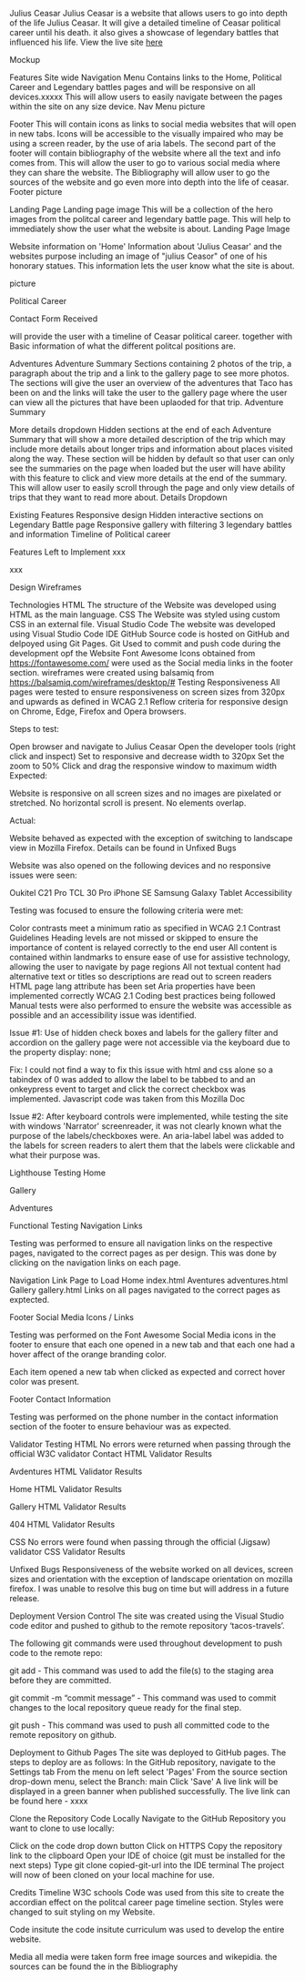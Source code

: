 Julius Ceasar
Julius Ceasar is a website that allows users to go into depth of the life Julius Ceasar. It will give a detailed timeline of Ceasar political career until his death. it also gives a showcase of legendary battles that influenced his life. View the live site <a href="">here</a>

Mockup

Features
Site wide
Navigation Menu
Contains links to the Home, Political Career and Legendary battles pages and will be responsive on all devices.xxxxx
This will allow users to easily navigate between the pages within the site on any size device.
Nav Menu picture

Footer
This will contain icons as links to social media websites that will open in new tabs. Icons will be accessible to the visually impaired who may be using a screen reader, by the use of aria labels. The second part of the footer will contain bibliography of the website where all the text and info comes from. 
This will allow the user to go to various social media where they can share the website. 
The Bibliography will allow user to go the sources of the website and go even more into depth into the life of ceasar.
Footer picture

Landing Page
Landing page image
This will be a collection of the hero images from the politcal career and legendary battle page. 
This will help to immediately show the user what the website is about.
Landing Page Image

Website information on 'Home'
Information about 'Julius Ceasar' and the websites purpose including an image of "julius Ceasor" of one of his honorary statues.
This information lets the user know what the site is about.

picture

Political Career 


Contact Form Received

will provide the user with a timeline of Ceasar political career. together with Basic information of what the different politcal positions are.



Adventures
Adventure Summary
Sections containing 2 photos of the trip, a paragraph about the trip and a link to the gallery page to see more photos.
The sections will give the user an overview of the adventures that Taco has been on and the links will take the user to the gallery page where the user can view all the pictures that have been uplaoded for that trip.
Adventure Summary

More details dropdown
Hidden sections at the end of each Adventure Summary that will show a more detailed description of the trip which may include more details about longer trips and information about places visited along the way.
These section will be hidden by default so that user can only see the summaries on the page when loaded but the user will have ability with this feature to click and view more details at the end of the summary. This will allow user to easily scroll through the page and only view details of trips that they want to read more about.
Details Dropdown

Existing Features
Responsive design
Hidden interactive sections on Legendary Battle page
Responsive gallery with filtering
3 legendary battles and information
Timeline of Political career

Features Left to Implement
xxx

xxx

Design
Wireframes



Technologies
HTML
The structure of the Website was developed using HTML as the main language.
CSS
The Website was styled using custom CSS in an external file.
Visual Studio Code
The website was developed using Visual Studio Code IDE
GitHub
Source code is hosted on GitHub and delpoyed using Git Pages.
Git
Used to commit and push code during the development opf the Website
Font Awesome
Icons obtained from https://fontawesome.com/ were used as the Social media links in the footer section.
wireframes were created using balsamiq from https://balsamiq.com/wireframes/desktop/#
Testing
Responsiveness
All pages were tested to ensure responsiveness on screen sizes from 320px and upwards as defined in WCAG 2.1 Reflow criteria for responsive design on Chrome, Edge, Firefox and Opera browsers.

Steps to test:

Open browser and navigate to Julius Ceasar
Open the developer tools (right click and inspect)
Set to responsive and decrease width to 320px
Set the zoom to 50%
Click and drag the responsive window to maximum width
Expected:

Website is responsive on all screen sizes and no images are pixelated or stretched. No horizontal scroll is present. No elements overlap.

Actual:

Website behaved as expected with the exception of switching to landscape view in Mozilla Firefox. Details can be found in Unfixed Bugs

Website was also opened on the following devices and no responsive issues were seen:

Oukitel C21 Pro
TCL 30 Pro
iPhone SE
Samsung Galaxy Tablet
Accessibility


Testing was focused to ensure the following criteria were met:

Color contrasts meet a minimum ratio as specified in WCAG 2.1 Contrast Guidelines
Heading levels are not missed or skipped to ensure the importance of content is relayed correctly to the end user
All content is contained within landmarks to ensure ease of use for assistive technology, allowing the user to navigate by page regions
All not textual content had alternative text or titles so descriptions are read out to screen readers
HTML page lang attribute has been set
Aria properties have been implemented correctly
WCAG 2.1 Coding best practices being followed
Manual tests were also performed to ensure the website was accessible as possible and an accessibility issue was identified.

Issue #1: Use of hidden check boxes and labels for the gallery filter and accordion on the gallery page were not accessible via the keyboard due to the property display: none;

Fix: I could not find a way to fix this issue with html and css alone so a tabindex of 0 was added to allow the label to be tabbed to and an onkeypress event to target and click the correct checkbox was implemented. Javascript code was taken from this Mozilla Doc

Issue #2: After keyboard controls were implemented, while testing the site with windows 'Narrator' screenreader, it was not clearly known what the purpose of the labels/checkboxes were. An aria-label label was added to the labels for screen readers to alert them that the labels were clickable and what their purpose was.

Lighthouse Testing
Home

Gallery

Adventures

Functional Testing
Navigation Links

Testing was performed to ensure all navigation links on the respective pages, navigated to the correct pages as per design. This was done by clicking on the navigation links on each page.

Navigation Link	Page to Load
Home	index.html
Aventures	adventures.html
Gallery	gallery.html
Links on all pages navigated to the correct pages as exptected.

Footer Social Media Icons / Links

Testing was performed on the Font Awesome Social Media icons in the footer to ensure that each one opened in a new tab and that each one had a hover affect of the orange branding color.

Each item opened a new tab when clicked as expected and correct hover color was present.

Footer Contact Information

Testing was performed on the phone number in the contact information section of the footer to ensure behaviour was as expected.


Validator Testing
HTML
No errors were returned when passing through the official W3C validator
Contact HTML Validator Results

Avdentures HTML Validator Results

Home HTML Validator Results

Gallery HTML Validator Results

404 HTML Validator Results

CSS
No errors were found when passing through the official (Jigsaw) validator
CSS Validator Results

Unfixed Bugs
Responsiveness of the website worked on all devices, screen sizes and orientation with the exception of landscape orientation on mozilla firefox. I was unable to resolve this bug on time but will address in a future release.

Deployment
Version Control
The site was created using the Visual Studio code editor and pushed to github to the remote repository ‘tacos-travels’.

The following git commands were used throughout development to push code to the remote repo:

git add <file> - This command was used to add the file(s) to the staging area before they are committed.

git commit -m “commit message” - This command was used to commit changes to the local repository queue ready for the final step.

git push - This command was used to push all committed code to the remote repository on github.

Deployment to Github Pages
The site was deployed to GitHub pages. The steps to deploy are as follows:
In the GitHub repository, navigate to the Settings tab
From the menu on left select 'Pages'
From the source section drop-down menu, select the Branch: main
Click 'Save'
A live link will be displayed in a green banner when published successfully.
The live link can be found here - xxxx

Clone the Repository Code Locally
Navigate to the GitHub Repository you want to clone to use locally:

Click on the code drop down button
Click on HTTPS
Copy the repository link to the clipboard
Open your IDE of choice (git must be installed for the next steps)
Type git clone copied-git-url into the IDE terminal
The project will now of been cloned on your local machine for use.

Credits
Timeline W3C schools
Code was used from this site to create the accordian effect on the politcal career page timeline section. Styles were changed to suit styling on my Website.

Code insitute
the code insitute curriculum was used to develop the entire website.

Media
all media were taken form free image sources and wikepidia. the sources can be found the in the Bibliography
